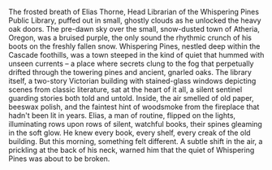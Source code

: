 The frosted breath of Elias Thorne, Head Librarian of the Whispering Pines Public Library, puffed out in small, ghostly clouds as he unlocked the heavy oak doors.  The pre-dawn sky over the small, snow-dusted town of Atheria, Oregon, was a bruised purple, the only sound the rhythmic crunch of his boots on the freshly fallen snow. Whispering Pines, nestled deep within the Cascade foothills, was a town steeped in the kind of quiet that hummed with unseen currents – a place where secrets clung to the fog that perpetually drifted through the towering pines and ancient, gnarled oaks. The library itself, a two-story Victorian building with stained-glass windows depicting scenes from classic literature, sat at the heart of it all, a silent sentinel guarding stories both told and untold. Inside, the air smelled of old paper, beeswax polish, and the faintest hint of woodsmoke from the fireplace that hadn't been lit in years.  Elias, a man of routine, flipped on the lights, illuminating rows upon rows of silent, watchful books, their spines gleaming in the soft glow.  He knew every book, every shelf, every creak of the old building.  But this morning, something felt different. A subtle shift in the air, a prickling at the back of his neck, warned him that the quiet of Whispering Pines was about to be broken.
